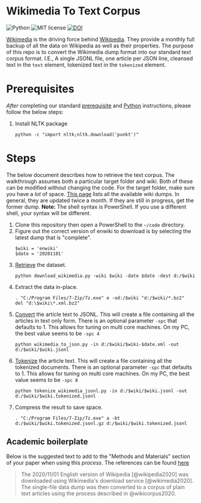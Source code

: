 # Wikimedia To Text Corpus

![Python](https://img.shields.io/badge/python-3.x-blue.svg)
![MIT license](https://img.shields.io/badge/License-MIT-green.svg)
[![DOI](https://zenodo.org/badge/DOI/10.5281/zenodo.3975690.svg)](https://doi.org/10.5281/zenodo.3975690)

[Wikimedia](https://www.wikimedia.org/) is the driving force behind [Wikipedia](https://www.wikipedia.org/).
They provide a monthly full backup of all the data on Wikipedia as well as their properties.
The purpose of this repo is to convert the Wikimedia dump format into our standard text corpus format.
I.E., A single JSONL file, one article per JSON line, cleansed text in the `text` element, tokenized text in the `tokenized` element.

# Prerequisites

_After_ completing our standard [prerequisite](https://github.com/TextCorpusLabs/getting-started#prerequisites) and [Python](https://github.com/TextCorpusLabs/getting-started#python) instructions, please follow the below steps:

1. Install NLTK package
   ```{shell}
   python -c "import nltk;nltk.download('punkt')"
   ```

# Steps

The below document describes how to retrieve the text corpus.
The walkthrough assumes both a particular target folder and wiki.
Both of these can be modified without changing the code.
For the target folder, make sure you have a _lot_ of space.
[This page](https://dumps.wikimedia.org/backup-index.html) lists all the available wiki dumps.
In general, they are updated twice a month.
If they are still in progress, get the former dump.
**Note:** The shell syntax is PowerShell.
If you use a different shell, your syntax will be different. 

1. Clone this repository then open a PowerShell to the `~/code` directory.
2. Figure out the correct version of enwiki to download is by selecting the latest dump that is "complete".
   ```{ps1}
   $wiki = 'enwiki'
   $date = '20201101'
   ```
3. [Retrieve](./code/download_wikimedia.py) the dataset.
   ```{ps1}
   python download_wikimedia.py -wiki $wiki -date $date -dest d:/$wiki
   ```
4. Extract the data in-place.
   ```{ps1}
   . "C:/Program Files/7-Zip/7z.exe" e -od:/$wiki "d:/$wiki/*.bz2"
   del "d:\$wiki\*.xml.bz2"
   ```
5. [Convert](./code/wikimedia_to_json.py) the article text to JSONL.
   This will create a file containing all the articles in text only form.
   There is an optional parameter `-spc` that defaults to 1.
   This allows for tuning on multi core machines.
   On my PC, the best value seems to be `-spc 4`
   ```{ps1}
   python wikimedia_to_json.py -in d:/$wiki/$wiki-$date.xml -out d:/$wiki/$wiki.jsonl
   ```
6. [Tokenize](./code/tokenize_wikimedia_jsonl.py) the article text.
   This will create a file containing all the tokenized documents.
   There is an optional parameter `-spc` that defaults to 1.
   This allows for tuning on multi core machines.
   On my PC, the best value seems to be `-spc 8`
   ```{ps1}
   python tokenize_wikimedia_jsonl.py -in d:/$wiki/$wiki.jsonl -out d:/$wiki/$wiki.tokenized.jsonl
   ```
7. Compress the result to save space.
   ```{ps1}
   . "C:/Program Files/7-Zip/7z.exe" a -bt d:/$wiki/$wiki.tokenized.jsonl.gz d:/$wiki/$wiki.tokenized.jsonl
   ```

## Academic boilerplate

Below is the suggested text to add to the "Methods and Materials" section of your paper when using this _process_.
The references can be found [here](./references.bib)

> The 2020/11/01 English version of Wikipedia [@wikipedia2020] was downloaded using Wikimedia's download service [@wikimedia2020].
> The single-file data dump was then converted to a corpus of plain text articles using the process described in @wikicorpus2020.
